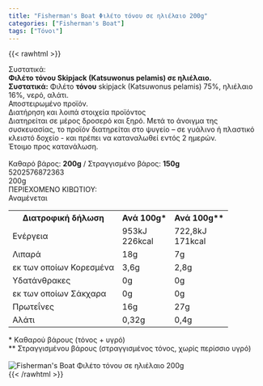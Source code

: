 ```yaml
---
title: "Fisherman's Boat Φιλέτο τόνου σε ηλιέλαιο 200g"
categories: ["Fisherman's Boat"]
tags: ["Τόνοι"]
---
```

{{< rawhtml >}}

<div class="sload176"><div class="product"><div id="sistatika">Συστατικά:</div><div class="alltext"><b>Φιλέτο τόνου Skipjack (Katsuwonus pelamis) σε ηλιέλαιο.</b><br><b>Συστατικά:</b> Φιλέτο <b>τόνου</b> skipjack (Katsuwonus pelamis) 75%, ηλιέλαιο 16%, νερό, αλάτι.<br>Αποστειρωμένο προϊόν.</div><div id="loipa">Διατήρηση και λοιπά στοιχεία προϊόντος</div><div class="alltext">Διατηρείται σε μέρος δροσερό και ξηρό. Μετά το άνοιγμα της συσκευασίας, το προϊόν διατηρείται στο ψυγείο – σε γυάλινο ή πλαστικό κλειστό δοχείο - και πρέπει να καταναλωθεί εντός 2 ημερών.<br>Έτοιμο προς κατανάλωση.<br><br>Καθαρό βάρος: <b>200g</b> / Στραγγισμένο βάρος: <b>150g</b></div><div id="barcode"><div id="barimage1"></div><span id="bartext">5202576872363</span></div><div id="varos"><div id="varosimage1"></div><span id="varostext">200g</span></div><div id="kivotio">ΠΕΡΙΕΧΟΜΕΝΟ ΚΙΒΩΤΙΟΥ:<br>Αναμένεται</div><div class="tabout"><table id="diatable"><tbody><tr><th>Διατροφική δήλωση</th><th>Ανά 100g*</th><th>Ανά 100g**</th></tr><tr><td class="texr2">Ενέργεια</td><td class="texr">953kJ<br>226kcal</td><td class="texr">722,8kJ<br>171kcal</td></tr><tr><td class="texr2">Λιπαρά</td><td class="texr">18g</td><td class="texr">7g</td></tr><tr><td class="gray">εκ των οποίων Κορεσµένα</td><td class="gray2">3,6g</td><td class="gray2">2,8g</td></tr><tr><td class="texr2">Yδατάνθρακες</td><td class="texr">0g</td><td class="texr">0g</td></tr><tr><td class="gray">εκ των οποίων Σάκχαρα</td><td class="gray2">0g</td><td class="gray2">0g</td></tr><tr><td class="texr2">Πρωτεΐνες</td><td class="texr">16g</td><td class="texr">27g</td></tr><tr><td class="texr2">Αλάτι</td><td class="texr">0,32g</td><td class="texr">0,4g</td></tr></tbody></table></div><div class="alltext">* Kαθαρού βάρους (τόνος + υγρό)<br>** Στραγγισμένου βάρους (στραγγισμένος τόνος, χωρίς περίσσιο υγρό)</div><br><div class="pimg"><img alt="Fisherman's Boat Φιλέτο τόνου σε ηλιέλαιο 200g" title="Fisherman's Boat Φιλέτο τόνου σε ηλιέλαιο 200g" src="/media/images/fishermans-boat-fileto-tonou-se-hlielaio-200g.jpg"></div></div></div>
{{< /rawhtml >}}


